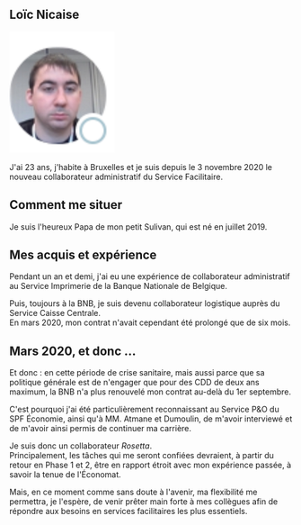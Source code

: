 <link rel="stylesheet" href="S2.css">
<link rel="stylesheet" href="foghorn2.css">

## Loïc Nicaise 

![](Loic_Nicaise.png)

J'ai 23 ans, j'habite à Bruxelles et je suis depuis le 3 novembre 2020 le nouveau collaborateur administratif du Service Facilitaire. 

## Comment me situer

Je suis l'heureux Papa de mon petit Sulivan, qui est né en juillet 2019.

## Mes acquis et expérience

Pendant un an et demi, j'ai eu une expérience de collaborateur administratif au Service Imprimerie de la Banque Nationale de Belgique.

Puis, toujours à la BNB, je suis devenu collaborateur logistique auprès du Service Caisse Centrale.  
En mars 2020, mon contrat n'avait cependant été prolongé que de six mois.

## Mars 2020, et donc ...

Et donc : en cette période de crise sanitaire, mais aussi parce que sa politique générale est de n'engager que pour des CDD de deux ans maximum, la BNB n'a plus renouvelé mon contrat au-delà du 1er septembre.

C'est pourquoi j'ai été particulièrement reconnaissant au Service P&O du SPF &Eacute;conomie, ainsi qu'à MM. Atmane et Dumoulin, de m'avoir interviewé et de m'avoir ainsi permis de continuer ma carrière.

Je suis donc un collaborateur *Rosetta*.  
Principalement, les tâches qui me seront confiées devraient, à partir du retour en Phase 1 et 2, être en rapport étroit avec mon expérience passée, à savoir la tenue de l'&Eacute;conomat.

Mais, en ce moment comme sans doute à l'avenir, ma flexibilité me permettra, je l'espère, de venir prêter main forte à mes collègues afin de répondre aux besoins en services facilitaires les plus essentiels.

